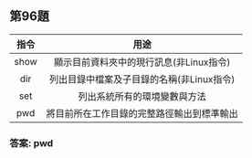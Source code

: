 ## 第96題

| 指令 | 用途 |
| :---: | :---: |
| show | 顯示目前資料夾中的現行訊息(非Linux指令) |
| dir | 列出目錄中檔案及子目錄的名稱(非Linux指令) |
| set | 列出系統所有的環境變數與方法 |
| pwd | 將目前所在工作目錄的完整路徑輸出到標準輸出 |

### 答案: pwd